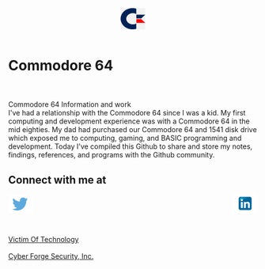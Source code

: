 <CENTER><IMG SRC="https://github.com/bvoris/Commodore64/blob/main/clogo.png" WIDTH=10% HEIGHT=10% ALIGN=CENTER></CENTER>
<BR />
  
# Commodore 64
<BR /><BR />
Commodore 64 Information and work
<BR />
I've had a relationship with the Commodore 64 since I was a kid. My first computing and development experience was with a Commodore 64 in the mid eighties. My dad had purchased our Commodore 64 and 1541 disk drive which exposed me to computing, gaming, and BASIC programming and development. Today I've compiled this Github to share and store my notes, findings, references, and programs with the Github community.
<BR />

## Connect with me at

<a href="https://twitter.com/HMInfoSecViking?ref_src=twsrc%5Etfw"><IMG SRC="https://github.com/bvoris/bvoris/blob/master/twitter.jpg" WIDTH=10% HEIGHT=10% ALIGN=LEFT></a>

<a href="https://www.linkedin.com/in/brad-voris" target="_blank"><IMG SRC="https://github.com/bvoris/bvoris/blob/master/linkedin.png" WIDTH=10% HEIGHT=4% ALIGN=RIGHT></a>

<BR /><BR />
<BR /><BR />

<A HREF="https://www.victimoftechnology.com">Victim Of Technology<A />
<BR /><BR />
<A HREF="https://www.cyberforgesecurity.com">Cyber Forge Security, Inc.<A />
<BR /><BR />
